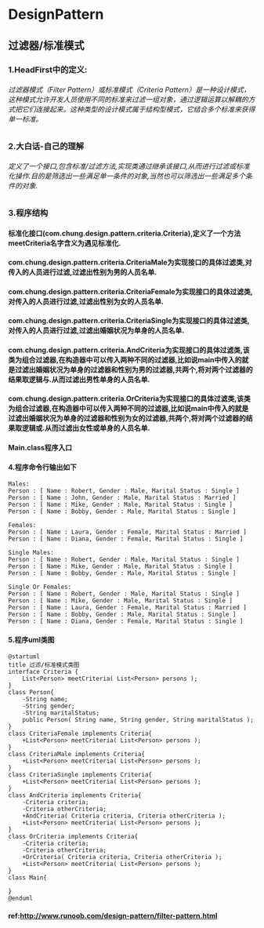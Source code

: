 # DesignPattern
## 过滤器/标准模式
### 1.HeadFirst中的定义:
###### 过滤器模式（Filter Pattern）或标准模式（Criteria Pattern）是一种设计模式，这种模式允许开发人员使用不同的标准来过滤一组对象，通过逻辑运算以解耦的方式把它们连接起来。这种类型的设计模式属于结构型模式，它结合多个标准来获得单一标准。

### 2.大白话-自己的理解
###### 定义了一个接口,包含标准/过滤方法,实现类通过继承该接口,从而进行过滤或标准化操作.目的是筛选出一些满足单一条件的对象,当然也可以筛选出一些满足多个条件的对象.

### 3.程序结构
#### 标准化接口(com.chung.design.pattern.criteria.Criteria),定义了一个方法meetCriteria名字含义为遇见标准化.
#### com.chung.design.pattern.criteria.CriteriaMale为实现接口的具体过滤类,对传入的人员进行过滤,过滤出性别为男的人员名单.
#### com.chung.design.pattern.criteria.CriteriaFemale为实现接口的具体过滤类,对传入的人员进行过滤,过滤出性别为女的人员名单.
#### com.chung.design.pattern.criteria.CriteriaSingle为实现接口的具体过滤类,对传入的人员进行过滤,过滤出婚姻状况为单身的人员名单.
#### com.chung.design.pattern.criteria.AndCriteria为实现接口的具体过滤类,该类为组合过滤器,在构造器中可以传入两种不同的过滤器,比如说main中传入的就是过滤出婚姻状况为单身的过滤器和性别为男的过滤器,共两个,将对两个过滤器的结果取逻辑与.从而过滤出男性单身的人员名单.
#### com.chung.design.pattern.criteria.OrCriteria为实现接口的具体过滤类,该类为组合过滤器,在构造器中可以传入两种不同的过滤器,比如说main中传入的就是过滤出婚姻状况为单身的过滤器和性别为女的过滤器,共两个,将对两个过滤器的结果取逻辑或.从而过滤出女性或单身的人员名单.
#### Main.class程序入口

#### 4.程序命令行输出如下
    Males: 
    Person : [ Name : Robert, Gender : Male, Marital Status : Single ]
    Person : [ Name : John, Gender : Male, Marital Status : Married ]
    Person : [ Name : Mike, Gender : Male, Marital Status : Single ]
    Person : [ Name : Bobby, Gender : Male, Marital Status : Single ]
    
    Females: 
    Person : [ Name : Laura, Gender : Female, Marital Status : Married ]
    Person : [ Name : Diana, Gender : Female, Marital Status : Single ]
    
    Single Males: 
    Person : [ Name : Robert, Gender : Male, Marital Status : Single ]
    Person : [ Name : Mike, Gender : Male, Marital Status : Single ]
    Person : [ Name : Bobby, Gender : Male, Marital Status : Single ]
    
    Single Or Females: 
    Person : [ Name : Robert, Gender : Male, Marital Status : Single ]
    Person : [ Name : Mike, Gender : Male, Marital Status : Single ]
    Person : [ Name : Laura, Gender : Female, Marital Status : Married ]
    Person : [ Name : Bobby, Gender : Male, Marital Status : Single ]
    Person : [ Name : Diana, Gender : Female, Marital Status : Single ]
#### 5.程序uml类图
    @startuml
    title 过滤/标准模式类图
    interface Criteria {
        List<Person> meetCriteria( List<Person> persons );
    }
    class Person{
        -String name;
        -String gender;
        -String maritalStatus;
        public Person( String name, String gender, String maritalStatus );
    }
    class CriteriaFemale implements Criteria{
        +List<Person> meetCriteria( List<Person> persons );
    }
    class CriteriaMale implements Criteria{
        +List<Person> meetCriteria( List<Person> persons );
    }
    class CriteriaSingle implements Criteria{
        +List<Person> meetCriteria( List<Person> persons );
    }
    class AndCriteria implements Criteria{
        -Criteria criteria;
        -Criteria otherCriteria;
        +AndCriteria( Criteria criteria, Criteria otherCriteria );
        +List<Person> meetCriteria( List<Person> persons );
    }
    class OrCriteria implements Criteria{
        -Criteria criteria;
        -Criteria otherCriteria;
        +OrCriteria( Criteria criteria, Criteria otherCriteria );
        +List<Person> meetCriteria( List<Person> persons );
    }
    class Main{
    
    }
    @enduml
    
#### ref:http://www.runoob.com/design-pattern/filter-pattern.html